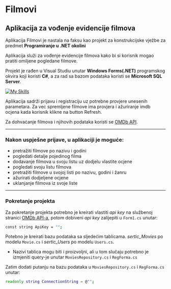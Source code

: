 # Filmovi

## Aplikacija za vođenje evidencije filmova

Aplikacija Filmovi je nastala na faksu kao projekt za konstrukcijske vježbe za predmet **Programiranje u .NET okolini**

Aplikacija služi za vođenje evidencije filmova kako bi si korisnik mogao pratiti omiljene pogledane filmove.

Projekt je rađen u Visual Studiu unutar **Windows Forms(.NET)** programskog okvira koji koristi **C#**, a za rad sa bazom podataka koristi se **Microsoft SQL Server**.

[![My Skills](https://skills.thijs.gg/icons?i=visualstudio,cs,sqlite)](https://skills.thijs.gg)

Aplikacija sadrži prijavu i registraciju uz potrebne provjere unesenih parametara. Za vec spremljene filmove ima provjera i ažuriranje imdb ocjena kada korisnik klikne na button Refresh.

Za dohvaćanje filmova i njihovih podataka koristi se [OMDb API](https://www.omdbapi.com/).

---

### Nakon uspješne prijave, u aplikaciji je moguće:

- pretražiti filmove po nazivu i godini
- pogledati detalje pojedinog filma
- dodavanje filmova u svoju listu uz dodjelu vlastite ocjene
- pogledati svoju listu filmova
- pretražiti filmove u svojoj listi po nazivu, godini i žanru
- ažurirati dodjeljene ocjene
- uklanjanje filmova iz svoje liste

---

### Pokretanje projekta

Za pokretanje projekta potrebno je kreirati vlastiti _api key_ na službenoj stranici [OMDb API-a](https://www.omdbapi.com/), potom dobiveni _api key_ zalijepiti u `Form1.cs` unutar:

```sh
const string ApiKey = "";
```

Potebno je kreirati bazu podataka sa sljedećim tablicama. _sertic_Movies_ po modelu `Movie.cs` i _sertic_Users_ po modelu `Users.cs`.

- Nazivi tablica mogu biti i proizvoljni, ali u tom slučaju potrebno je izmjeniti query-je unutar `MoviesRepository.cs` i `RegForma.cs`

Zatim dodati putanju na bazu podataka u `MoviesRepository.cs` i `RegForma.cs` unutar:

```sh
readonly string ConnectionString = @"";
```
